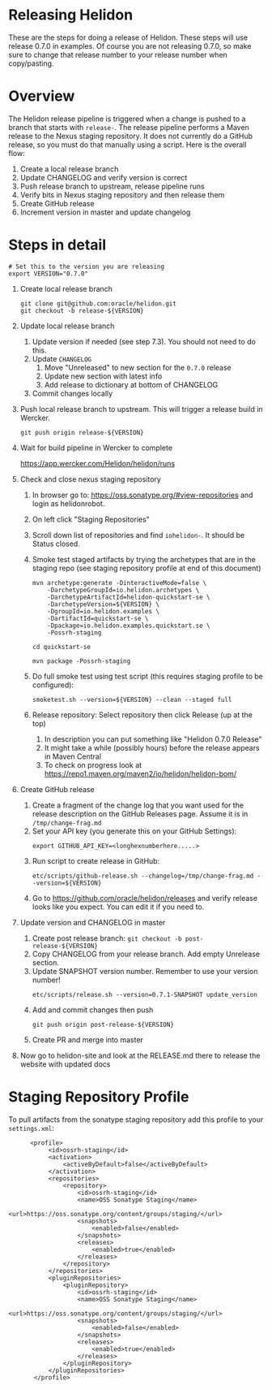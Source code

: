 
# Releasing Helidon

These are the steps for doing a release of Helidon. These steps 
will use release 0.7.0 in examples. Of course you are not releasing
0.7.0, so make sure to change that release number to your release
number when copy/pasting.

# Overview

The Helidon release pipeline is triggered when a change is pushed to
a branch that starts with `release-`. The release pipeline performs
a Maven release to the Nexus staging repository. It does not currently
do a GitHub release, so you must do that manually using a script. Here
is the overall flow:

1. Create a local release branch
2. Update CHANGELOG and verify version is correct
3. Push release branch to upstream, release pipeline runs
4. Verify bits in Nexus staging repository and then release them
5. Create GitHub release
6. Increment version in master and update changelog

# Steps in detail

```
# Set this to the version you are releasing
export VERSION="0.7.0"
```


1. Create local release branch
    ```
    git clone git@github.com:oracle/helidon.git
    git checkout -b release-${VERSION}
    ```
2. Update local release branch
   1. Update version if needed (see step 7.3). You should not need to do this.
   2. Update `CHANGELOG`
      1. Move "Unreleased" to new section for the `0.7.0` release
      2. Update new section with latest info
      3. Add release to dictionary at bottom of CHANGELOG
   3. Commit changes locally

3. Push local release branch to upstream. This will trigger a release build in Wercker.

    ```
    git push origin release-${VERSION}
    ```

4. Wait for build pipeline in Wercker to complete

   https://app.wercker.com/Helidon/helidon/runs

5. Check and close nexus staging repository
    1. In browser go to: https://oss.sonatype.org/#view-repositories and login
       as helidonrobot.
    2. On left click "Staging Repositories"
    3. Scroll down list of repositories and find `iohelidon-`. It should be Status closed.
    5. Smoke test staged artifacts by trying the archetypes that are in the staging
       repo (see staging repository profile at end of this document)
    
        ```
        mvn archetype:generate -DinteractiveMode=false \
            -DarchetypeGroupId=io.helidon.archetypes \
            -DarchetypeArtifactId=helidon-quickstart-se \
            -DarchetypeVersion=${VERSION} \
            -DgroupId=io.helidon.examples \
            -DartifactId=quickstart-se \
            -Dpackage=io.helidon.examples.quickstart.se \
            -Possrh-staging
        
        cd quickstart-se
        
        mvn package -Possrh-staging
        ```
        
    6. Do full smoke test using test script (this requires staging profile to
       be configured):
       ```
       smoketest.sh --version=${VERSION} --clean --staged full
       ```
    7. Release repository: Select repository then click Release (up at the top)
       1. In description you can put something like "Helidon 0.7.0 Release"
       2. It might take a while (possibly hours) before the release appears in Maven Central
       3. To check on progress look at https://repo1.maven.org/maven2/io/helidon/helidon-bom/
       
6. Create GitHub release
   1. Create a fragment of the change log that you want used for the release
      description on the GitHub Releases page. Assume it is in `/tmp/change-frag.md`
   2. Set your API key (you generate this on your GitHub Settings):
      ```
      export GITHUB_API_KEY=<longhexnumberhere.....>
      ```
   3. Run script to create release in GitHub:
      ```
      etc/scripts/github-release.sh --changelog=/tmp/change-frag.md --version=${VERSION}
      ```
   4. Go to https://github.com/oracle/helidon/releases and verify release looks like
      you expect. You can edit it if you need to.

7. Update version and CHANGELOG in master
   1. Create post release branch: `git checkout -b post-release-${VERSION}`
   2. Copy CHANGELOG from your release branch. Add empty Unrelease section.
   3. Update SNAPSHOT version number. Remember to use your version number!
      ```
      etc/scripts/release.sh --version=0.7.1-SNAPSHOT update_version
      ```
   4. Add and commit changes then push
      ```
      git push origin post-release-${VERSION}
      ```
   5. Create PR and merge into master

8. Now go to helidon-site and look at the RELEASE.md there to release the website with updated docs

# Staging Repository Profile

To pull artifacts from the sonatype staging repository add this profile to your `settings.xml`:

```
      <profile>
           <id>ossrh-staging</id>
           <activation>
               <activeByDefault>false</activeByDefault>
           </activation>
           <repositories>
               <repository>
                   <id>ossrh-staging</id>
                   <name>OSS Sonatype Staging</name>
                   <url>https://oss.sonatype.org/content/groups/staging/</url>
                   <snapshots>
                       <enabled>false</enabled>
                   </snapshots>
                   <releases>
                       <enabled>true</enabled>
                   </releases>
               </repository>
           </repositories>
           <pluginRepositories>
               <pluginRepository>
                   <id>ossrh-staging</id>
                   <name>OSS Sonatype Staging</name>
                   <url>https://oss.sonatype.org/content/groups/staging/</url>
                   <snapshots>
                       <enabled>false</enabled>
                   </snapshots>
                   <releases>
                       <enabled>true</enabled>
                   </releases>
               </pluginRepository>
           </pluginRepositories>
       </profile>
```

